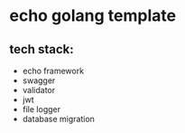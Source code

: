 # echo golang template
## tech stack:
- echo framework
- swagger
- validator
- jwt
- file logger
- database migration
